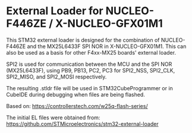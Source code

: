 # External Loader for NUCLEO-F446ZE / X-NUCLEO-GFX01M1

This STM32 external loader is designed for the combination of NUCLEO-F446ZE and the MX25L6433F SPI NOR in X-NUCLEO-GFX01M1.  This can also be used as a basis for other F4xx-MX25 boards' external loader.

SPI2 is used for communication between the MCU and the SPI NOR (MX25L6433F), using PB9, PB13, PC2, PC3 for SPI2_NSS, SPI2_CLK, SPI2_MISO, and SPI2_MOSI respectively.

The resulting .stldr file will be used in STM32CubeProgrammer or in CubeIDE during debugging when files are being flashed.

Based on:
https://controllerstech.com/w25q-flash-series/

The initial EL files were obtained from:
https://github.com/STMicroelectronics/stm32-external-loader
